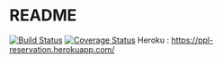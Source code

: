 # README
[![Build Status](https://travis-ci.org/ob-vss-ss18/ppl-reservation.svg?branch=master)](https://travis-ci.org/ob-vss-ss18/ppl-reservation)
[![Coverage Status](https://coveralls.io/repos/github/ob-vss-ss18/ppl-reservation/badge.svg?branch=coveralls)](https://coveralls.io/github/ob-vss-ss18/ppl-reservation?branch=coveralls)
Heroku : https://ppl-reservation.herokuapp.com/